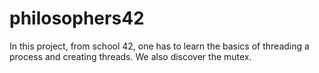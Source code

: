 # philosophers42
In this project, from school 42, one has to learn the basics of threading a process and creating threads. We also discover the mutex.
